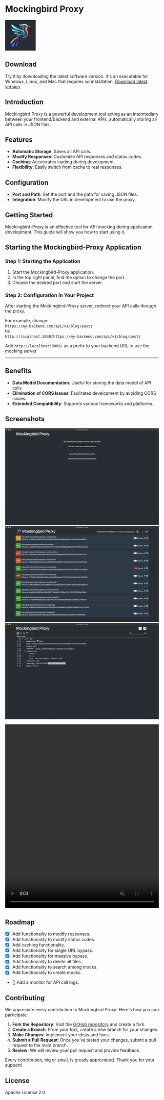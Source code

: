 # Mockingbird Proxy

<img src="./src/assets/logo/mocking-bird-proxy-logo-1024.jpg" alt="Mockingbird Proxy Interface" width="100">

## Download
Try it by downloading the latest software version.
It's an executable for Windows, Linux, and Mac that requires no installation.
[Download latest version](https://github.com/davoxpa/mockingbird-proxy/releases)

## Introduction
Mockingbird Proxy is a powerful development tool acting as an intermediary between your frontend/backend and external APIs, automatically storing all API calls in JSON files.

## Features
- **Automatic Storage**: Saves all API calls.
- **Modify Responses**: Customize API responses and status codes.
- **Caching**: Accelerates loading during development.
- **Flexibility**: Easily switch from cache to real responses.

## Configuration
- **Port and Path**: Set the port and the path for saving JSON files.
- **Integration**: Modify the URL in development to use the proxy.

## Getting Started

Mockingbird-Proxy is an effective tool for API mocking during application development. This guide will show you how to start using it.

## Starting the Mockingbird-Proxy Application

### Step 1: Starting the Application

1. Start the Mockingbird-Proxy application.
2. In the top right panel, find the option to change the port.
3. Choose the desired port and start the server.

### Step 2: Configuration in Your Project

After starting the Mockingbird-Proxy server, redirect your API calls through the proxy.

For example, change:  
`https://my-backend.com/api/v1/blog/posts`  
to:  
`http://localhost:3000/https://my-backend.com/api/v1/blog/posts`  

Add `http://localhost:3000/` as a prefix to your backend URL to use the mocking server.

---

## Benefits
- **Data Model Documentation**: Useful for storing the data model of API calls.
- **Elimination of CORS Issues**: Facilitates development by avoiding CORS issues.
- **Extended Compatibility**: Supports various frameworks and platforms.

## Screenshots
![Page select working dir to save json](./screenshot/select-mock-dir.png)
![Page List mock](./screenshot/list-mock-api.png)
![Page edit mock](./screenshot/edit-mock-api.png)

<video width="100%" height="600" controls autoplay loop muted>
    <source src="./screenshot/mockingbird-proxy-video-1.mp4" type="video/mp4">
    Il tuo browser non supporta il tag video.
</video>

## Roadmap
- [x] Add functionality to modify responses.
- [x] Add functionality to modify status codes.
- [x] Add caching functionality.
- [x] Add functionality for single URL bypass.
- [x] Add functionality for massive bypass.
- [x] Add functionality to delete all files.
- [x] Add functionality to search among mocks.
- [x] Add functionality to create mocks.
- [] Add a monitor for API call logs.

## Contributing

We appreciate every contribution to Mockingbird Proxy! Here's how you can participate:

1. **Fork the Repository**: Visit the [GitHub repository](https://github.com/davoxpa/mockingbird-proxy/) and create a fork.
2. **Create a Branch**: From your fork, create a new branch for your changes.
3. **Make Changes**: Implement your ideas and fixes.
4. **Submit a Pull Request**: Once you've tested your changes, submit a pull request to the main branch.
5. **Review**: We will review your pull request and provide feedback.

Every contribution, big or small, is greatly appreciated. Thank you for your support!

## License
Apache License 2.0
